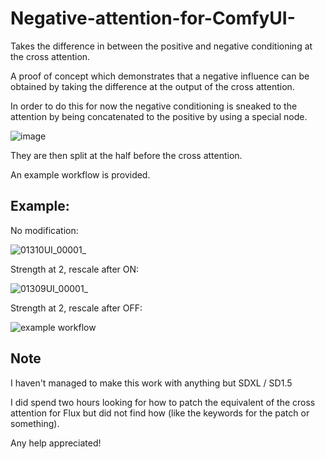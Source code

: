 # Negative-attention-for-ComfyUI-
Takes the difference in between the positive and negative conditioning at the cross attention.

A proof of concept which demonstrates that a negative influence can be obtained by taking the difference at the output of the cross attention.

In order to do this for now the negative conditioning is sneaked to the attention by being concatenated to the positive by using a special node.

![image](https://github.com/user-attachments/assets/c43caf96-8f43-4c1c-8813-9a70a646f3cd)

They are then split at the half before the cross attention.

An example workflow is provided.

## Example:

No modification:

![01310UI_00001_](https://github.com/user-attachments/assets/3927dd41-6c05-4f4f-92cb-50511755f6f0)

Strength at 2, rescale after ON:

![01309UI_00001_](https://github.com/user-attachments/assets/55badabe-b9e5-4cb5-a8df-93f0f320d6bb)

Strength at 2, rescale after OFF:

![example workflow](https://github.com/user-attachments/assets/e06fea9a-0d89-429a-8292-c432ae5efa05)


## Note

I haven't managed to make this work with anything but SDXL / SD1.5

I did spend two hours looking for how to patch the equivalent of the cross attention for Flux but did not find how (like the keywords for the patch or something).

Any help appreciated!
